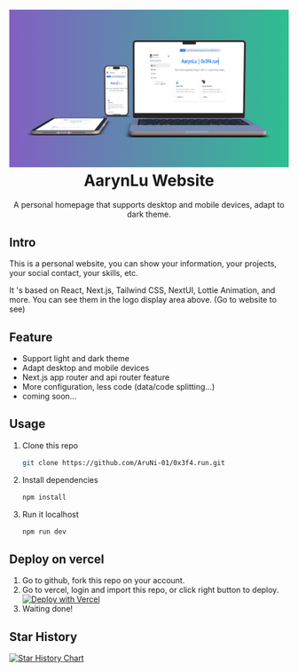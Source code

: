 <h1 align="center">
  <br>
  <img src="/public/mockup/0x3f4-run_light_mockup.png" alt="0x3f4-run"  width="898" />
  <br>
  <a src="https://0x3f4.run" target="_blank">AarynLu Website</a>
  <br>
</h1>
<p align="center">
  A personal homepage that supports desktop and mobile devices, adapt to dark theme.
</p>

## Intro

<p>
  This is a personal website, you can show your information, your projects, your social contact, your skills, etc.
</p>
<p>
  It &apos;s based on React, Next.js, Tailwind CSS, NextUI, Lottie Animation, and more. You can see them in the
  logo display area above. (<a src="https://0x3f4.run" target="_blank">Go to website to see</a>)
</p>

## Feature

- Support light and dark theme
- Adapt desktop and mobile devices
- Next.js app router and api router feature
- More configuration, less code (data/code splitting...)
- coming soon...

## Usage

1. Clone this repo
   ```sh
   git clone https://github.com/AruNi-01/0x3f4.run.git
   ```
2. Install dependencies
   ```sh
   npm install
   ```
3. Run it localhost
   ```sh
   npm run dev
   ```

## Deploy on vercel

1. Go to github, fork this repo on your account.
2. Go to vercel, login and import this repo, or click right button to deploy. <a style="display: inline-block;" href="https://vercel.com/new/clone?demo-title=Vuepress&amp;demo-description=Vue-powered%20Static%20Site%20Generator&amp;demo-url=https%3A%2F%2Fvuepress-starter-template.vercel.app%2F&amp;demo-image=%2F%2Fimages.ctfassets.net%2Fe5382hct74si%2F1umwsLFT0iuxtmqqVQvV26%2Fba666c531fe100a30c72f2d638193f05%2F678f323f-23b8-44c1-b65f-8dad78ba083c.png&amp;project-name=Vuepress&amp;repository-name=vuepress&amp;repository-url=https%3A%2F%2Fgithub.com%2Fvercel%2Fvercel%2Ftree%2Fmain%2Fexamples%2Fvuepress&amp;from=templates&amp;skippable-integrations=1" target="_blank"><img src="https://vercel.com/button" alt="Deploy with Vercel" /></a>
3. Waiting done!

## Star History

[![Star History Chart](https://api.star-history.com/svg?repos=AruNi-01/0x3f4.run&type=Date)](https://star-history.com/#AruNi-01/0x3f4.run&Date)
